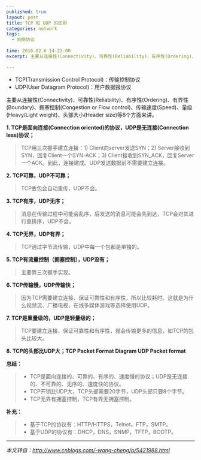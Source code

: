```yaml
---
published: true
layout: post
title: TCP 和 UDP 的区别
categories: network
tags: 
  - 网络协议
 
time: 2016.02.6 14:22:00
excerpt: 主要从连接性(Connectivity)、可靠性(Reliability)、有序性(Ordering)、有界性(Boundary)、拥塞控制(Congestion or Flow control)、传输速度(Speed)、量级(Heavy/Light weight)、头部大小(Header size)等8个方面来讲。

---
```



 * TCP(Transmission Control Protocol)：传输控制协议
 * UDP(User Datagram Protocol)：用户数据报协议
 
主要从连接性(Connectivity)、可靠性(Reliability)、有序性(Ordering)、有界性(Boundary)、拥塞控制(Congestion or Flow control)、传输速度(Speed)、量级(Heavy/Light weight)、头部大小(Header size)等8个方面来讲。

<!--more-->

**1. TCP是面向连接(Connection oriented)的协议，UDP是无连接(Connection less)协议；**

 > TCP用三次握手建立连接：1) Client向server发送SYN；2) Server接收到SYN，回复Client一个SYN-ACK；3) Client接收到SYN_ACK，回复Server一个ACK。到此，连接建成。UDP发送数据前不需要建立连接。

**2. TCP可靠，UDP不可靠；**

 > TCP丢包会自动重传，UDP不会。

**3. TCP有序，UDP无序；**

 > 消息在传输过程中可能会乱序，后发送的消息可能会先到达，TCP会对其进行重排序，UDP不会。

**4. TCP无界，UDP有界；**

 > TCP通过字节流传输，UDP中每一个包都是单独的。

**5. TCP有流量控制（拥塞控制），UDP没有；**

 > 主要靠三次握手实现。

**6. TCP传输慢，UDP传输快；**

 > 因为TCP需要建立连接、保证可靠性和有序性，所以比较耗时。这就是为什么视频流、广播电视、在线多媒体游戏等选择使用UDP。

**7. TCP是重量级的，UDP是轻量级的；**

 > TCP要建立连接、保证可靠性和有序性，就会传输更多的信息，如TCP的包头比较大。

**8. TCP的头部比UDP大；TCP Packet Format Diagram UDP Packet format**

**总结：**

 > * TCP是面向连接的、可靠的、有序的、速度慢的协议；UDP是无连接的、不可靠的、无序的、速度快的协议。
 > * TCP开销比UDP大，TCP头部需要20字节，UDP头部只要8个字节。
 > * TCP无界有拥塞控制，TCP有界无拥塞控制。

**补充：**

 > * 基于TCP的协议有：HTTP/HTTPS，Telnet，FTP，SMTP。
 > * 基于UDP的协议有：DHCP，DNS，SNMP，TFTP，BOOTP。
 
---
 
*本文转自：http://www.cnblogs.com/-wang-cheng/p/5421988.html*
